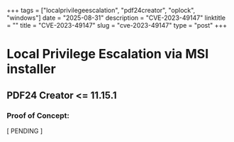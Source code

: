 +++
tags = ["localprivilegeescalation", "pdf24creator", "oplock", "windows"]
date = "2025-08-31"
description = "CVE-2023-49147"
linktitle = ""
title = "CVE-2023-49147"
slug = "cve-2023-49147"
type = "post"
+++

# Local Privilege Escalation via MSI installer
## PDF24 Creator <= 11.15.1

### Proof of Concept:

[ PENDING ]